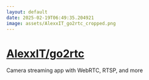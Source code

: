 ```yaml
---
layout: default
date: 2025-02-19T06:49:35.204921
image: assets/AlexxIT_go2rtc_cropped.png
---
```


# [AlexxIT/go2rtc](https://github.com/AlexxIT/go2rtc)

Camera streaming app with WebRTC, RTSP, and more
